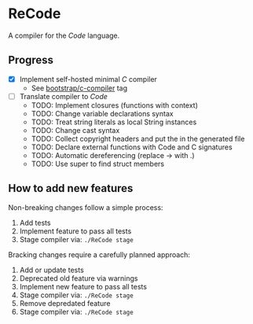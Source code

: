 # ReCode

A compiler for the _Code_ language.

## Progress

- [X] Implement self-hosted minimal _C_ compiler
  - See [bootstrap/c-compiler](https://github.com/tughi/recode/tree/bootstrap/c-compiler) tag
- [ ] Translate compiler to _Code_
  - TODO: Implement closures (functions with context)
  - TODO: Change variable declarations syntax
  - TODO: Treat string literals as local String instances
  - TODO: Change cast syntax
  - TODO: Collect copyright headers and put the in the generated file
  - TODO: Declare external functions with Code and C signatures
  - TODO: Automatic dereferencing (replace -> with .)
  - TODO: Use super to find struct members


## How to add new features

Non-breaking changes follow a simple process:
1. Add tests
1. Implement feature to pass all tests
1. Stage compiler via: `./ReCode stage`

Bracking changes require a carefully planned approach:
1. Add or update tests
1. Deprecated old feature via warnings
1. Implement new feature to pass all tests
1. Stage compiler via: `./ReCode stage`
1. Remove depredated feature
1. Stage compiler via: `./ReCode stage`
